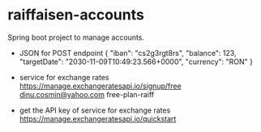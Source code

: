 # raiffaisen-accounts
Spring boot project to manage accounts.

- JSON for POST endpoint
{
  "iban": "cs2g3rgt8rs",
  "balance": 123,
  "targetDate": "2030-11-09T10:49:23.566+0000",
  "currency": "RON"
}

- service for exchange rates
https://manage.exchangeratesapi.io/signup/free
dinu.cosmin@yahoo.com
free-plan-raiff

- get the API key of service for exchange rates
https://manage.exchangeratesapi.io/quickstart
